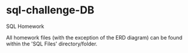 # sql-challenge-DB
SQL Homework

All homework files (with the exception of the ERD diagram) can be found within the 'SQL Files' directory/folder. 
